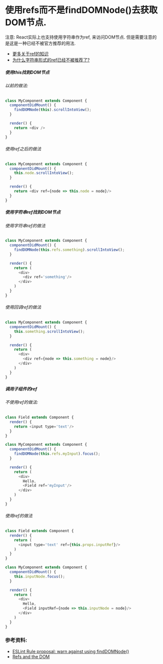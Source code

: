 # 使用refs而不是findDOMNode()去获取DOM节点.

注意:
React实际上也支持使用字符串作为ref, 来访问DOM节点. 但是需要注意的是这是一种已经不被官方推荐的用法.
- [更多关于ref的知识](https://facebook.github.io/react/docs/more-about-refs.html)
- [为什么字符串形式的ref已经不被推荐了?](http://stackoverflow.com/questions/37468913/why-ref-string-is-legacy)

##### 使用this找到DOM节点

###### 以前的做法:
```javascript
class MyComponent extends Component {
  componentDidMount() {
    findDOMNode(this).scrollIntoView();
  }

  render() {
    return <div />
  }
}
```
###### 使用ref之后的做法
```javascript
class MyComponent extends Component {
  componentDidMount() {
    this.node.scrollIntoView();
  }

  render() {
    return <div ref={node => this.node = node}/>
  }
}
```
##### 使用字符串ref找到DOM节点
###### 使用字符串ref的做法
```javascript
class MyComponent extends Component {
  componentDidMount() {
    findDOMNode(this.refs.something).scrollIntoView();
  }

  render() {
    return (
      <div>
        <div ref='something'/>
      </div>
    )
  }
}
```
###### 使用回调ref的做法
```javascript
class MyComponent extends Component {
  componentDidMount() {
    this.something.scrollIntoView();
  }

  render() {
    return (
      <div>
        <div ref={node => this.something = node}/>
      </div>
    )
  }
}
```
##### 调用子组件的ref
###### 不使用ref的做法:
```javascript
class Field extends Component {
  render() {
    return <input type='text'/>
  }
}

class MyComponent extends Component {
  componentDidMount() {
    findDOMNode(this.refs.myInput).focus();
  }

  render() {
    return (
      <div>
        Hello,
        <Field ref='myInput'/>
      </div>
    )
  }
}
```
###### 使用ref的做法
```javascript
class Field extends Component {
  render() {
    return (
      <input type='text' ref={this.props.inputRef}/>
    )
  }
}

class MyComponent extends Component {
  componentDidMount() {
    this.inputNode.focus();
  }

  render() {
    return (
      <div>
        Hello,
        <Field inputRef={node => this.inputNode = node}/>
      </div>
    )
  }
}
```

### 参考资料:
- [ESLint Rule proposal: warn against using findDOMNode()](https://github.com/yannickcr/eslint-plugin-react/issues/678#issue-165177220)
- [Refs and the DOM](https://facebook.github.io/react/docs/refs-and-the-dom.html)
